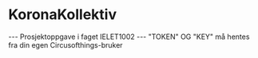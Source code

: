 # KoronaKollektiv
--- Prosjektoppgave i faget IELET1002 ---
"TOKEN" OG "KEY" må hentes fra din egen Circusofthings-bruker
